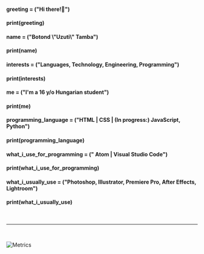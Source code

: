 <h4>greeting = ("Hi there!👋")</h4>
<h4>print(greeting)</h4>


<h4>name = ("Botond  \"Uzuti\"  Tamba")</h4>
<h4>print(name)</h4>


<h4>interests = ("Languages, Technology, Engineering, Programming")</h4>
<h4>print(interests)</h4>


<h4>me = ("I'm a 16 y/o Hungarian student")</h4>
<h4>print(me)</h4>


<h4>programming_language = ("HTML | CSS | (In progress:) JavaScript, Python")</h4>
<h4>print(programming_language)</h4>


<h4>what_i_use_for_programming = (" Atom | Visual Studio Code")</h4>
<h4>print(what_i_use_for_programming)</h4>


<h4>what_i_usually_use = ("Photoshop, Illustrator, Premiere Pro, After Effects, Lightroom")</h4>
<h4>print(what_i_usually_use)</h4>


<br>
<hr>
<br>

![Metrics](https://metrics.lecoq.io/Uzuti?template=classic&languages=1&tweets=1&stars=1&posts=1&languages.colors=github&posts.source=undefined&posts.limit=4&posts.user=.user.login&stars.limit=4&tweets.limit=2&tweets.user=.user.twitter&config.timezone=Europe%2FBudapest&config.animated=true)
